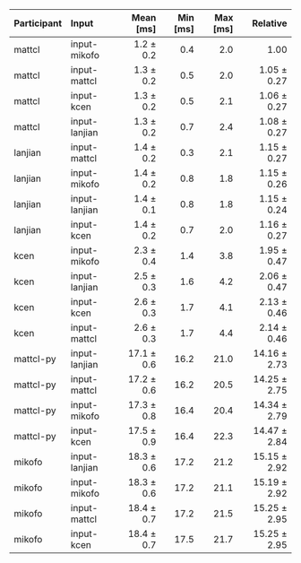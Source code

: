 | Participant | Input | Mean [ms] | Min [ms] | Max [ms] | Relative |
|:---|:---|---:|---:|---:|---:|
| mattcl | input-mikofo | 1.2 ± 0.2 | 0.4 | 2.0 | 1.00 |
| mattcl | input-mattcl | 1.3 ± 0.2 | 0.5 | 2.0 | 1.05 ± 0.27 |
| mattcl | input-kcen | 1.3 ± 0.2 | 0.5 | 2.1 | 1.06 ± 0.27 |
| mattcl | input-lanjian | 1.3 ± 0.2 | 0.7 | 2.4 | 1.08 ± 0.27 |
| lanjian | input-mattcl | 1.4 ± 0.2 | 0.3 | 2.1 | 1.15 ± 0.27 |
| lanjian | input-mikofo | 1.4 ± 0.2 | 0.8 | 1.8 | 1.15 ± 0.26 |
| lanjian | input-lanjian | 1.4 ± 0.1 | 0.8 | 1.8 | 1.15 ± 0.24 |
| lanjian | input-kcen | 1.4 ± 0.2 | 0.7 | 2.0 | 1.16 ± 0.27 |
| kcen | input-mikofo | 2.3 ± 0.4 | 1.4 | 3.8 | 1.95 ± 0.47 |
| kcen | input-lanjian | 2.5 ± 0.3 | 1.6 | 4.2 | 2.06 ± 0.47 |
| kcen | input-kcen | 2.6 ± 0.3 | 1.7 | 4.1 | 2.13 ± 0.46 |
| kcen | input-mattcl | 2.6 ± 0.3 | 1.7 | 4.4 | 2.14 ± 0.46 |
| mattcl-py | input-lanjian | 17.1 ± 0.6 | 16.2 | 21.0 | 14.16 ± 2.73 |
| mattcl-py | input-mattcl | 17.2 ± 0.6 | 16.2 | 20.5 | 14.25 ± 2.75 |
| mattcl-py | input-mikofo | 17.3 ± 0.8 | 16.4 | 20.4 | 14.34 ± 2.79 |
| mattcl-py | input-kcen | 17.5 ± 0.9 | 16.4 | 22.3 | 14.47 ± 2.84 |
| mikofo | input-lanjian | 18.3 ± 0.6 | 17.2 | 21.2 | 15.15 ± 2.92 |
| mikofo | input-mikofo | 18.3 ± 0.6 | 17.2 | 21.1 | 15.19 ± 2.92 |
| mikofo | input-mattcl | 18.4 ± 0.7 | 17.2 | 21.5 | 15.25 ± 2.95 |
| mikofo | input-kcen | 18.4 ± 0.7 | 17.5 | 21.7 | 15.25 ± 2.95 |
